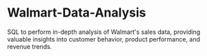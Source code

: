 # Walmart-Data-Analysis
SQL to perform in-depth analysis of Walmart's sales data, providing valuable insights into customer behavior, product performance, and revenue trends.
